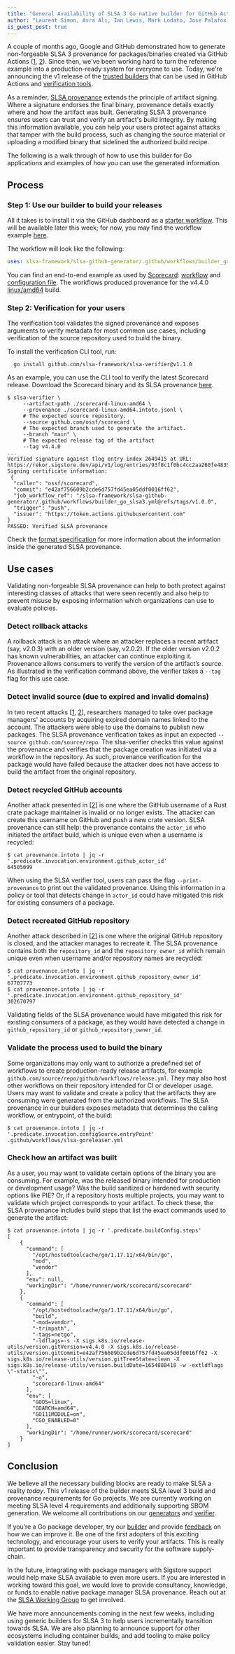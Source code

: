 ```yaml
---
title: "General Availability of SLSA 3 Go native builder for GitHub Actions"
author: "Laurent Simon, Asra Ali, Ian Lewis, Mark Lodato, Jose Palafox, Joshua Lock"
is_guest_post: true
---
```


A couple of months ago, Google and GitHub demonstrated how to generate non-forgeable SLSA 3 provenance for packages/binaries created via GitHub Actions ([1](https://security.googleblog.com/2022/04/improving-software-supply-chain.html), [2](https://github.blog/2022-04-07-slsa-3-compliance-with-github-actions/)). Since then, we've been working hard to turn the reference example into a production-ready system for everyone to use. Today, we're announcing the v1 release of the [trusted builders](https://github.com/slsa-framework/slsa-github-generator) that can be used in GitHub Actions and [verification tools](https://github.com/slsa-framework/slsa-verifier).

As a reminder, [SLSA provenance](https://slsa.dev/provenance/) extends the principle of artifact signing. Where a signature endorses the final binary, provenance details exactly where and how the artifact was built. Generating SLSA 3 provenance ensures users can trust and verify an artifact's build integrity. By making this information available, you can help your users protect against attacks that tamper with the build process, such as changing the source material or uploading a modified binary that sidelined the authorized build recipe.

The following is a walk through of how to use this builder for Go applications and examples of how you can use the generated information.

## Process

### Step 1: Use our builder to build your releases

All it takes is to install it via the GitHub dashboard as a [starter workflow](https://docs.github.com/en/actions/using-workflows/using-starter-workflows#using-starter-workflows). This will be available later this week; for now, you may find the workflow example [here](https://github.com/slsa-framework/slsa-github-generator/tree/main/internal/builders/go#workflow-example).

<!-- Comment this out when the starter-workflow builder version is updated.
![SLSA GitHub Workflow](https://user-images.githubusercontent.com/5194569/174831436-b8a5cef0-0915-4910-b873-5cf342d4f552.png)
-->

The workflow will look like the following:

```yaml
uses: slsa-framework/slsa-github-generator/.github/workflows/builder_go_slsa3.yml@v1.1.1
```

You can find an end-to-end example as used by [Scorecard](https://github.com/ossf/scorecard): [workflow](https://github.com/ossf/scorecard/blob/main/.github/workflows/slsa-goreleaser.yml) and [configuration file](https://github.com/ossf/scorecard/blob/main/.slsa-goreleaser.yml). The workflows produced provenance for the v4.4.0 [linux/amd64](https://github.com/ossf/scorecard/releases/tag/v4.4.0) build.

### Step 2: Verification for your users

The verification tool validates the signed provenance and exposes arguments to verify metadata for most common use cases, including verification of the source repository used to build the binary.

To install the verification CLI tool, run:

```shell
  go install github.com/slsa-framework/slsa-verifier@v1.1.0
```

As an example, you can use the CLI tool to verify the latest Scorecard release. Download the Scorecard binary and its SLSA provenance [here](https://github.com/ossf/scorecard/releases/tag/v4.4.0).

```shell
$ slsa-verifier \
     --artifact-path ./scorecard-linux-amd64 \
     --provenance ./scorecard-linux-amd64.intoto.jsonl \
     # The expected source repository.
     --source github.com/ossf/scorecard \
     # The expected branch used to generate the artifact.
     --branch "main" \
     # The expected release tag of the artifact
     --tag v4.4.0
...
Verified signature against tlog entry index 2649415 at URL: https://rekor.sigstore.dev/api/v1/log/entries/93f8c1f0bc4cc2aa260fe48355337ef6515a1d6c6a3bcc3ff2e7c5f5246ed704
Signing certificate information:
 {
  "caller": "ossf/scorecard",
  "commit": "e42af756609b2cde6d757fd45ea05ddf0016ff62",
  "job_workflow_ref": "/slsa-framework/slsa-github-generator/.github/workflows/builder_go_slsa3.yml@refs/tags/v1.0.0",
  "trigger": "push",
  "issuer": "https://token.actions.githubusercontent.com"
}
PASSED: Verified SLSA provenance
```

Check the [format specification](https://github.com/slsa-framework/slsa-github-generator/blob/main/PROVENANCE_FORMAT.md) for more information about the information inside the generated SLSA provenance.

## Use cases

Validating non-forgeable SLSA provenance can help to both protect against interesting classes of attacks that were seen recently and also help to prevent misuse by exposing information which organizations can use to evaluate policies.

### Detect rollback attacks

A rollback attack is an attack where an attacker replaces a recent artifact (say, v2.0.3) with an older version (say, v2.0.2). If the older version v2.0.2 has known vulnerabilities, an attacker can continue exploiting it. Provenance allows consumers to verify the version of the artifact’s source. As illustrated in the verification command above, the verifier takes a `--tag` flag for this use case.

### Detect invalid source (due to expired and invalid domains)

In two recent attacks [[1](https://twitter.com/firefart/status/1532091679741825024), [2](https://sockpuppets.medium.com/how-i-hacked-ctx-and-phpass-modules-656638c6ec5e)], researchers managed to take over package managers' accounts by acquiring expired domain names linked to the account. The attackers were able to use the domains to publish new packages. The SLSA provenance verification takes as input an expected `--source github.com/source/repo`. The slsa-verifier checks this value against the provenance and verifies that the package creation was initiated via a workflow in the repository. As such, provenance verification for the package would have failed because the attacker does not have access to build the artifact from the original repository.

### Detect recycled GitHub accounts

Another attack presented in [[2](https://sockpuppets.medium.com/how-i-hacked-ctx-and-phpass-modules-656638c6ec5e)] is one where the GitHub username of a Rust crate package maintainer is invalid or no longer exists. The attacker can create this username on GitHub and push a new crate version. SLSA provenance can still help: the provenance contains the `actor_id` who initiated the artifact build, which is unique even when a username is recycled:

```shell
$ cat provenance.intoto | jq -r '.predicate.invocation.environment.github_actor_id'
64505099
```

When using the SLSA verifier tool, users can pass the flag `--print-provenance` to print out the validated provenance. Using this information in a policy or tool that detects change in `actor_id` could have mitigated this risk for existing consumers of a package.

### Detect recreated GitHub repository

Another attack described in [[2](https://sockpuppets.medium.com/how-i-hacked-ctx-and-phpass-modules-656638c6ec5e)] is one where the original GitHub repository is closed, and the attacker manages to recreate it. The SLSA provenance contains both the `repository_id` and the `repository_owner_id` which remain unique even when username and/or repository names are recycled:

```shell
$ cat provenance.intoto | jq -r '.predicate.invocation.environment.github_repository_owner_id'
67707773
$ cat provenance.intoto | jq -r '.predicate.invocation.environment.github_repository_id'
302670797
```

Validating fields of the SLSA provenance would have mitigated this risk for existing consumers of a package, as they would have detected a change in `github_repository_id` or `github_repository_owner_id`.

### Validate the process used to build the binary

Some organizations may only want to authorize a predefined set of workflows to create production-ready release artifacts, for example `github.com/source/repo/github/workflows/release.yml`. They may also host other workflows on their repository intended for CI or developer usage. Users may want to validate and create a policy that the artifacts they are consuming were generated from the authorized workflows. The SLSA provenance in our builders exposes metadata that determines the calling workflow, or entrypoint, of the build:

```shell
$ cat provenance.intoto | jq -r '.predicate.invocation.configSource.entryPoint'
.github/workflows/slsa-goreleaser.yml
```

### Check how an artifact was built

As a user, you may want to validate certain options of the binary you are consuming. For example, was the released binary intended for production or development usage? Was the build sanitized or hardened with security options like PIE? Or, if a repository hosts multiple projects, you may want to validate which project corresponds to your artifact. To check these, the SLSA provenance includes build steps that list the exact commands used to generate the artifact:

```shell
$ cat provenance.intoto | jq -r '.predicate.buildConfig.steps'
[
    {
      "command": [
        "/opt/hostedtoolcache/go/1.17.11/x64/bin/go",
        "mod",
        "vendor"
      ],
      "env": null,
      "workingDir": "/home/runner/work/scorecard/scorecard"
    },
    {
      "command": [
        "/opt/hostedtoolcache/go/1.17.11/x64/bin/go",
        "build",
        "-mod=vendor",
        "-trimpath",
        "-tags=netgo",
        "-ldflags=-s -X sigs.k8s.io/release-utils/version.gitVersion=v4.4.0 -X sigs.k8s.io/release-utils/version.gitCommit=e42af756609b2cde6d757fd45ea05ddf0016ff62 -X sigs.k8s.io/release-utils/version.gitTreeState=clean -X sigs.k8s.io/release-utils/version.buildDate=1654888418 -w -extldflags \"-static\"",
        "-o",
        "scorecard-linux-amd64"
      ],
      "env": [
        "GOOS=linux",
        "GOARCH=amd64",
        "GO111MODULE=on",
        "CGO_ENABLED=0"
      ],
      "workingDir": "/home/runner/work/scorecard/scorecard"
    }
]
```

## Conclusion

We believe all the necessary building blocks are ready to make SLSA a reality *today*. This v1 release of the builder meets SLSA level 3 build and provenance requirements for Go projects. We are currently working on meeting SLSA level 4 requirements and additionally supporting SBOM generation. We welcome all contributions on our [generators](https://github.com/slsa-framework/slsa-github-generator) and [verifier](https://github.com/slsa-framework/slsa-verifier).

If you’re a Go package developer, try our [builder](https://github.com/slsa-framework/slsa-github-generator/blob/main/internal/builders/go/README.md) and provide [feedback](https://github.com/slsa-framework/slsa-github-generator/issues) on how we can improve it. Be one of the first adopters of this exciting technology, and encourage your users to verify your artifacts. This is really important to provide transparency and security for the software supply-chain.

In the future, integrating with package managers with Sigstore support would help make SLSA available to even more users. If you are interested in working toward this goal, we would love to provide consultancy, knowledge, or funds to enable native package manager SLSA provenance. Reach out at the [SLSA Working Group](https://slsa.dev/community) to get involved.

We have more announcements coming in the next few weeks, including using generic builders for SLSA 3 to help users incrementally transition towards SLSA. We are also planning to announce support for other ecosystems including container builds, and add tooling to make policy validation easier. Stay tuned!
